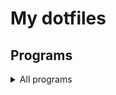 # My dotfiles


## Programs

<details>
<summary>All programs</summary>
- fcitx5\
- greetd\
- grim\
- hypridle\
- hyprland\
- hyprlock\
- hyprpaper\
- hyprshade\
- kitty\
- obsidian\
- tuigreet\
</details>
